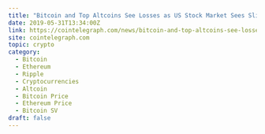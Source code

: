 ```yaml
---
title: "Bitcoin and Top Altcoins See Losses as US Stock Market Sees Slight Uptrend"
date: 2019-05-31T13:34:00Z
link: https://cointelegraph.com/news/bitcoin-and-top-altcoins-see-losses-as-us-stock-market-sees-slight-uptrend?utm_medium=RSS&utm_source=hune
site: cointelegraph.com
topic: crypto
category:
  - Bitcoin
  - Ethereum
  - Ripple
  - Cryptocurrencies
  - Altcoin
  - Bitcoin Price
  - Ethereum Price
  - Bitcoin SV
draft: false
---
```

